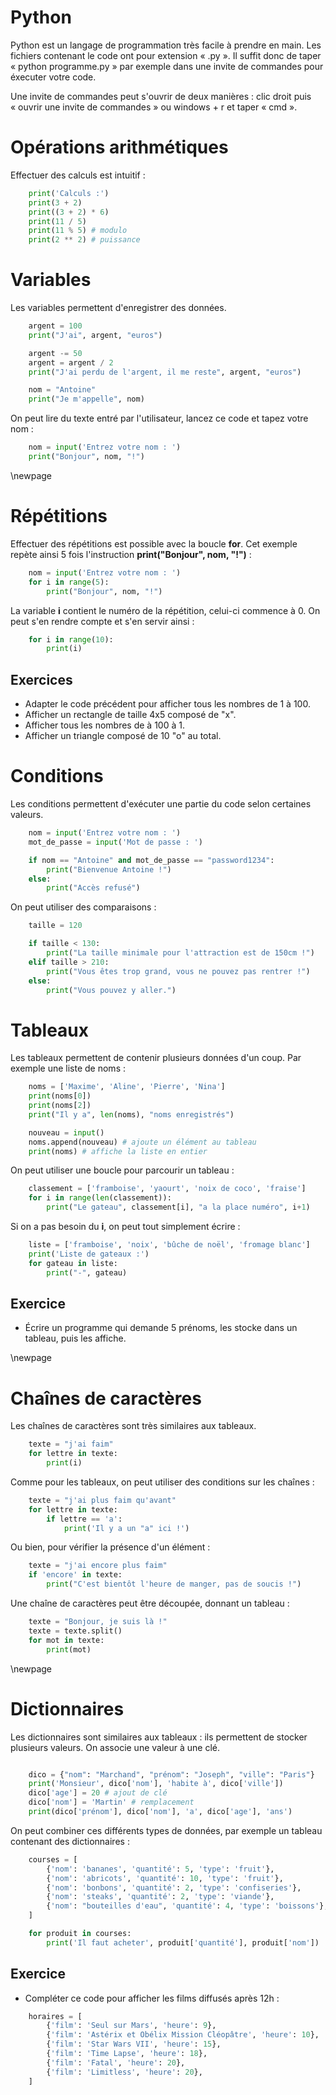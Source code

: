 # Python

Python est un langage de programmation très facile à prendre en main.
Les fichiers contenant le code ont pour extension « .py ». Il suffit donc de
taper « python programme.py » par exemple dans une invite de commandes pour
éxecuter votre code.

Une invite de commandes peut s'ouvrir de deux manières : clic droit puis
« ouvrir une invite de commandes » ou windows + r et taper « cmd ».

# Opérations arithmétiques

Effectuer des calculs est intuitif :

```python
    print('Calculs :')
    print(3 + 2)
    print((3 + 2) * 6)
    print(11 / 5)
    print(11 % 5) # modulo
    print(2 ** 2) # puissance
```

# Variables

Les variables permettent d'enregistrer des données.

```python
    argent = 100
    print("J'ai", argent, "euros")

    argent -= 50
    argent = argent / 2
    print("J'ai perdu de l'argent, il me reste", argent, "euros")

    nom = "Antoine"
    print("Je m'appelle", nom)
```

On peut lire du texte entré par l'utilisateur, lancez ce code et tapez votre
nom :

```python
    nom = input('Entrez votre nom : ')
    print("Bonjour", nom, "!")
```

\newpage

# Répétitions

Effectuer des répétitions est possible avec la boucle __for__. Cet exemple repète
ainsi 5 fois l'instruction __print("Bonjour", nom, "!")__ :

```python
    nom = input('Entrez votre nom : ')
    for i in range(5):
        print("Bonjour", nom, "!")
```

La variable __i__ contient le numéro de la répétition, celui-ci commence à 0. On
peut s'en rendre compte et s'en servir ainsi :

```python
    for i in range(10):
        print(i)
```

## Exercices

* Adapter le code précédent pour afficher tous les nombres de 1 à 100.
* Afficher un rectangle de taille 4x5 composé de "x".
* Afficher tous les nombres de à 100 à 1.
* Afficher un triangle composé de 10 "o" au total.



# Conditions

Les conditions permettent d'exécuter une partie du code selon certaines valeurs.

```python
    nom = input('Entrez votre nom : ')
    mot_de_passe = input('Mot de passe : ')

    if nom == "Antoine" and mot_de_passe == "password1234":
        print("Bienvenue Antoine !")
    else:
        print("Accès refusé")
```

On peut utiliser des comparaisons :

```python
    taille = 120

    if taille < 130:
        print("La taille minimale pour l'attraction est de 150cm !")
    elif taille > 210:
        print("Vous êtes trop grand, vous ne pouvez pas rentrer !")
    else:
        print("Vous pouvez y aller.")
```


# Tableaux

Les tableaux permettent de contenir plusieurs données d'un coup. Par exemple
une liste de noms :

```python
    noms = ['Maxime', 'Aline', 'Pierre', 'Nina']
    print(noms[0])
    print(noms[2])
    print("Il y a", len(noms), "noms enregistrés")

    nouveau = input()
    noms.append(nouveau) # ajoute un élément au tableau
    print(noms) # affiche la liste en entier
```

On peut utiliser une boucle pour parcourir un tableau :

```python
    classement = ['framboise', 'yaourt', 'noix de coco', 'fraise']
    for i in range(len(classement)):
        print("Le gateau", classement[i], "a la place numéro", i+1)
```

Si on a pas besoin du __i__, on peut tout simplement écrire :

```python
    liste = ['framboise', 'noix', 'bûche de noël', 'fromage blanc']
    print('Liste de gateaux :')
    for gateau in liste:
        print("-", gateau)
```

## Exercice

* Écrire un programme qui demande 5 prénoms, les stocke dans un tableau, puis
les affiche.


\newpage

# Chaînes de caractères

Les chaînes de caractères sont très similaires aux tableaux.

```python
    texte = "j'ai faim"
    for lettre in texte:
        print(i)
```

Comme pour les tableaux, on peut utiliser des conditions sur les chaînes :

```python
    texte = "j'ai plus faim qu'avant"
    for lettre in texte:
        if lettre == 'a':
            print('Il y a un "a" ici !')
```

Ou bien, pour vérifier la présence d'un élément :

```python
    texte = "j'ai encore plus faim"
    if 'encore' in texte:
        print("C'est bientôt l'heure de manger, pas de soucis !")
```

Une chaîne de caractères peut être découpée, donnant un tableau :

```python
    texte = "Bonjour, je suis là !"
    texte = texte.split()
    for mot in texte:
        print(mot)
```

\newpage

# Dictionnaires

Les dictionnaires sont similaires aux tableaux : ils permettent de stocker
plusieurs valeurs. On associe une valeur à une clé.

```python

    dico = {"nom": "Marchand", "prénom": "Joseph", "ville": "Paris"}
    print('Monsieur', dico['nom'], 'habite à', dico['ville'])
    dico['age'] = 20 # ajout de clé
    dico['nom'] = 'Martin' # remplacement
    print(dico['prénom'], dico['nom'], 'a', dico['age'], 'ans')
```

On peut combiner ces différents types de données, par exemple un tableau
contenant des dictionnaires :

```python
    courses = [
        {'nom': 'bananes', 'quantité': 5, 'type': 'fruit'},
        {'nom': 'abricots', 'quantité': 10, 'type': 'fruit'},
        {'nom': 'bonbons', 'quantité': 2, 'type': 'confiseries'},
        {'nom': 'steaks', 'quantité': 2, 'type': 'viande'},
        {'nom': "bouteilles d'eau", 'quantité': 4, 'type': 'boissons'},
    ]

    for produit in courses:
        print('Il faut acheter', produit['quantité'], produit['nom'])
```

## Exercice

* Compléter ce code pour afficher les films diffusés après 12h :

```python
    horaires = [
        {'film': 'Seul sur Mars', 'heure': 9},
        {'film': 'Astérix et Obélix Mission Cléopâtre', 'heure': 10},
        {'film': 'Star Wars VII', 'heure': 15},
        {'film': 'Time Lapse', 'heure': 18},
        {'film': 'Fatal', 'heure': 20},
        {'film': 'Limitless', 'heure': 20},
    ]
```
